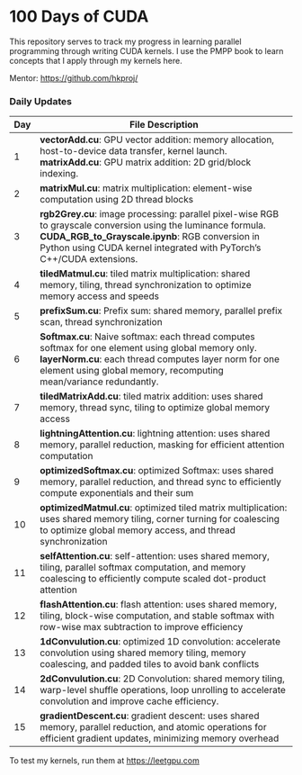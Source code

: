 # 100 Days of CUDA

This repository serves to track my progress in learning parallel programming through writing CUDA kernels. I use the PMPP book to learn concepts that I apply through my kernels here.

Mentor: https://github.com/hkproj/


### Daily Updates
| Day   | File Description                                                                                                                                                                                                                      |
|-------|---------------------------------------------------------------------------------------------------------------------------------------------------------------------------------------------------------------------------------------|
| 1 | **vectorAdd.cu**:  GPU vector addition: memory allocation, host-to-device data transfer, kernel launch.<br>**matrixAdd.cu**: GPU matrix addition: 2D grid/block indexing.
| 2 | **matrixMul.cu**:  matrix multiplication: element-wise computation using 2D thread blocks
| 3 | **rgb2Grey.cu**: image processing: parallel pixel-wise RGB to grayscale conversion using the luminance formula.<br>**CUDA_RGB_to_Grayscale.ipynb**: RGB conversion in Python using CUDA kernel integrated with PyTorch’s C++/CUDA extensions.
| 4 | **tiledMatmul.cu**: tiled matrix multiplication: shared memory, tiling, thread synchronization to optimize memory access and speeds
| 5 | **prefixSum.cu**: Prefix sum: shared memory, parallel prefix scan, thread synchronization
| 6 | **Softmax.cu**: Naive softmax: each thread computes softmax for one element using global memory only.<br>**layerNorm.cu**: each thread computes layer norm for one element using global memory, recomputing mean/variance redundantly.
| 7 | **tiledMatrixAdd.cu**: tiled matrix addition: uses shared memory, thread sync, tiling to optimize global memory access
| 8 | **lightningAttention.cu**: lightning attention: uses shared memory, parallel reduction, masking for efficient attention computation
| 9 | **optimizedSoftmax.cu**:  optimized Softmax: uses shared memory, parallel reduction, and thread sync to efficiently compute exponentials and their sum
| 10 | **optimizedMatmul.cu**:  optimized tiled matrix multiplication: uses shared memory tiling, corner turning for coalescing to optimize global memory access, and thread synchronization
| 11 | **selfAttention.cu**:   self-attention: uses shared memory, tiling, parallel softmax computation, and memory coalescing to efficiently compute scaled dot-product attention
| 12 | **flashAttention.cu**:  flash attention: uses shared memory, tiling, block-wise computation, and stable softmax with row-wise max subtraction to improve efficiency
| 13 | **1dConvulution.cu**: optimized 1D convolution: accelerate convolution using shared memory tiling, memory coalescing, and padded tiles to avoid bank conflicts 
| 14 | **2dConvulution.cu**: 2D Convolution: shared memory tiling, warp-level shuffle operations, loop unrolling to accelerate convolution and improve cache efficiency.
| 15 | **gradientDescent.cu**: gradient descent: uses shared memory, parallel reduction, and atomic operations for efficient gradient updates, minimizing memory overhead


To test my kernels, run them at https://leetgpu.com
